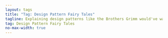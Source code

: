 ```yaml
---
layout: tags
title: "Tag: Design Pattern Fairy Tales"
tagline: Explaining design patterns like the Brothers Grimm would've wanted
tag: Design Pattern Fairy Tales
no-max-width: true
---
```

